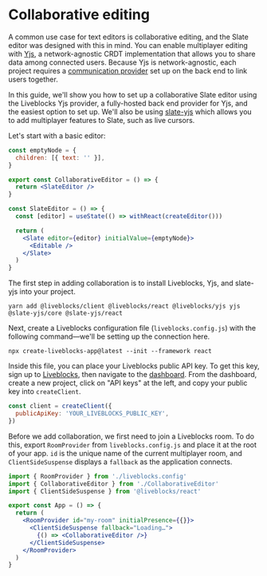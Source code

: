 # Collaborative editing

A common use case for text editors is collaborative editing, and the Slate editor was designed with this in
mind. You can enable multiplayer editing with [Yjs](https://github.com/yjs/yjs), a network-agnostic CRDT implementation
that allows you to share data among connected users. Because Yjs is network-agnostic, each project requires
a [communication provider](https://github.com/yjs/yjs#providers) set up on the back end to link users together.

In this guide, we'll show you how to set up a collaborative Slate editor using the Liveblocks Yjs provider, a
fully-hosted back end provider for Yjs, and the easiest option to set up. We'll also be
using [slate-yjs](https://github.com/BitPhinix/slate-yjs) which allows you to add multiplayer features to Slate, such
as live cursors.

Let's start with a basic editor:

```jsx
const emptyNode = {
  children: [{ text: '' }],
}

export const CollaborativeEditor = () => {
  return <SlateEditor />
}

const SlateEditor = () => {
  const [editor] = useState(() => withReact(createEditor()))

  return (
    <Slate editor={editor} initialValue={emptyNode}>
      <Editable />
    </Slate>
  )
}
```

The first step in adding collaboration is to install Liveblocks, Yjs, and slate-yjs into your project.

```text
yarn add @liveblocks/client @liveblocks/react @liveblocks/yjs yjs @slate-yjs/core @slate-yjs/react
```

Next, create a Liveblocks configuration file (`liveblocks.config.js`) with the following command—we'll be setting up the
connection here.

```text
npx create-liveblocks-app@latest --init --framework react
```

Inside this file, you can place your Liveblocks public API key. To get this key, sign up
to [Liveblocks](https://liveblocks.io), then navigate to the
[dashboard](https://liveblocks.io/dashboard). From the dashboard, create a new project, click on "API keys" at the left,
and copy your public key
into `createClient`.

```javascript
const client = createClient({
  publicApiKey: 'YOUR_LIVEBLOCKS_PUBLIC_KEY',
})
```

Before we add collaboration, we first need to join a Liveblocks room. To do this, export `RoomProvider`
from `liveblocks.config.js` and place it at the root of your app. `id` is the unique name of the current multiplayer
room, and `ClientSideSuspense` displays a `fallback` as the application connects.

```jsx
import { RoomProvider } from './liveblocks.config'
import { CollaborativeEditor } from './CollaborativeEditor'
import { ClientSideSuspense } from '@liveblocks/react'

export const App = () => {
  return (
    <RoomProvider id="my-room" initialPresence={{}}>
      <ClientSideSuspense fallback="Loading…">
        {() => <CollaborativeEditor />}
      </ClientSideSuspense>
    </RoomProvider>
  )
}
```
